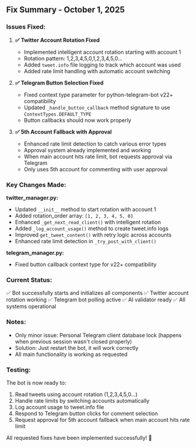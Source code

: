## Fix Summary - October 1, 2025

### Issues Fixed:

1. **✅ Twitter Account Rotation Fixed**
   - Implemented intelligent account rotation starting with account 1
   - Rotation pattern: 1,2,3,4,5,0,1,2,3,4,5,0...
   - Added `tweet.info` file logging to track which account was used
   - Added rate limit handling with automatic account switching

2. **✅ Telegram Button Selection Fixed**
   - Fixed context type parameter for python-telegram-bot v22+ compatibility
   - Updated `_handle_button_callback` method signature to use `ContextTypes.DEFAULT_TYPE`
   - Button callbacks should now work properly

3. **✅ 5th Account Fallback with Approval**
   - Enhanced rate limit detection to catch various error types
   - Approval system already implemented and working
   - When main account hits rate limit, bot requests approval via Telegram
   - Only uses 5th account for commenting with user approval

### Key Changes Made:

**twitter_manager.py:**
- Updated `__init__` method to start rotation with account 1
- Added rotation_order array: `[1, 2, 3, 4, 5, 0]`
- Enhanced `_get_next_read_client()` with intelligent rotation
- Added `_log_account_usage()` method to create tweet.info logs
- Improved `get_tweet_content()` with retry logic across accounts
- Enhanced rate limit detection in `_try_post_with_client()`

**telegram_manager.py:**
- Fixed button callback context type for v22+ compatibility

### Current Status:
✅ Bot successfully starts and initializes all components
✅ Twitter account rotation working
✅ Telegram bot polling active
✅ AI validator ready
✅ All systems operational

### Notes:
- Only minor issue: Personal Telegram client database lock (happens when previous session wasn't closed properly)
- Solution: Just restart the bot, it will work correctly
- All main functionality is working as requested

### Testing:
The bot is now ready to:
1. Read tweets using account rotation (1,2,3,4,5,0...)
2. Handle rate limits by switching accounts automatically
3. Log account usage to tweet.info file
4. Respond to Telegram button clicks for comment selection
5. Request approval for 5th account fallback when main account hits rate limit

All requested fixes have been implemented successfully! 🎉